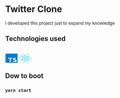 # Twitter Clone

<p>I developed this project just to expand my knowledge</p>

## Technologies used

<div style="display: inline_block"><br>
  <img align="center" alt="Lucas-Ts" height="30" width="40" src="https://raw.githubusercontent.com/devicons/devicon/master/icons/typescript/typescript-plain.svg">
  <img align="center" alt="Lucas-React" height="30" width="40" src="https://raw.githubusercontent.com/devicons/devicon/master/icons/react/react-original.svg">
</div>

## Dow to boot

### `yarn start`

